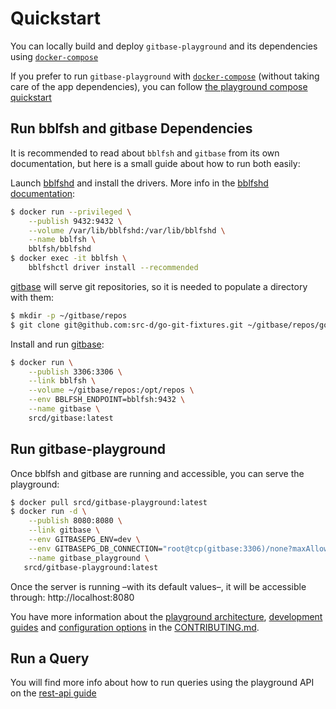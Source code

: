 # Quickstart

You can locally build and deploy `gitbase-playground` and its dependencies using [`docker-compose`](https://docs.docker.com/compose/install/)

If you prefer to run `gitbase-playground` with [`docker-compose`](https://docs.docker.com/compose) (without taking care of the app dependencies), you can follow [the playground compose quickstart](quickstart.md)


## Run bblfsh and gitbase Dependencies

It is recommended to read about `bblfsh` and `gitbase` from its own documentation, but here is a small guide about how to run both easily:

Launch [bblfshd](https://github.com/bblfsh/bblfshd) and install the drivers. More info in the [bblfshd documentation](https://doc.bblf.sh/user/getting-started.html):

```bash
$ docker run --privileged \
    --publish 9432:9432 \
    --volume /var/lib/bblfshd:/var/lib/bblfshd \
    --name bblfsh \
    bblfsh/bblfshd
$ docker exec -it bblfsh \
    bblfshctl driver install --recommended
```

[gitbase](https://github.com/src-d/gitbase) will serve git repositories, so it is needed to populate a directory with them:

```bash
$ mkdir -p ~/gitbase/repos
$ git clone git@github.com:src-d/go-git-fixtures.git ~/gitbase/repos/go-git-fixtures
```

Install and run [gitbase](https://github.com/src-d/gitbase):

```bash
$ docker run \
    --publish 3306:3306 \
    --link bblfsh \
    --volume ~/gitbase/repos:/opt/repos \
    --env BBLFSH_ENDPOINT=bblfsh:9432 \
    --name gitbase \
    srcd/gitbase:latest
```


## Run gitbase-playground

Once bblfsh and gitbase are running and accessible, you can serve the playground:

```bash
$ docker pull srcd/gitbase-playground:latest
$ docker run -d \
    --publish 8080:8080 \
    --link gitbase \
    --env GITBASEPG_ENV=dev \
    --env GITBASEPG_DB_CONNECTION="root@tcp(gitbase:3306)/none?maxAllowedPacket=4194304" \
    --name gitbase_playground \
   srcd/gitbase-playground:latest
```

Once the server is running &ndash;with its default values&ndash;, it will be accessible through: http://localhost:8080

You have more information about the [playground architecture](CONTRIBUTING.md#architecture), [development guides](CONTRIBUTING.md#development) and [configuration options](CONTRIBUTING.md#configuration) in the [CONTRIBUTING.md](CONTRIBUTING.md).


## Run a Query

You will find more info about how to run queries using the playground API on the [rest-api guide](rest-api.md)

